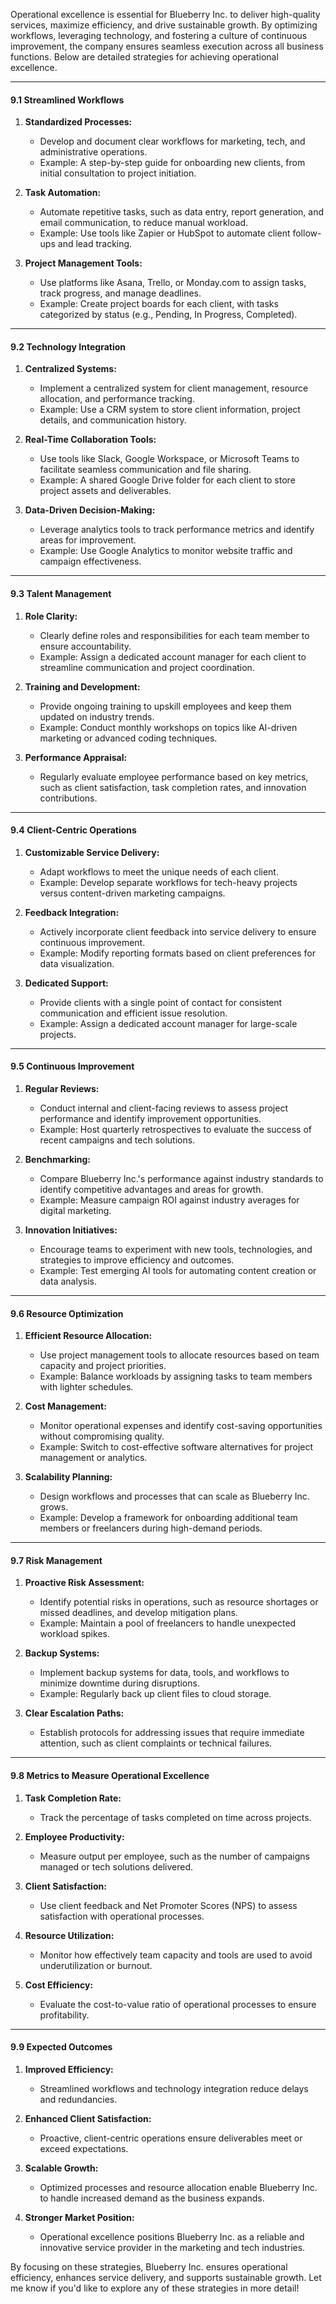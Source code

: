 
Operational excellence is essential for Blueberry Inc. to deliver high-quality services, maximize efficiency, and drive sustainable growth. By optimizing workflows, leveraging technology, and fostering a culture of continuous improvement, the company ensures seamless execution across all business functions. Below are detailed strategies for achieving operational excellence.

---

#### **9.1 Streamlined Workflows**

1. **Standardized Processes:**
    
    - Develop and document clear workflows for marketing, tech, and administrative operations.
    - Example: A step-by-step guide for onboarding new clients, from initial consultation to project initiation.
2. **Task Automation:**
    
    - Automate repetitive tasks, such as data entry, report generation, and email communication, to reduce manual workload.
    - Example: Use tools like Zapier or HubSpot to automate client follow-ups and lead tracking.
3. **Project Management Tools:**
    
    - Use platforms like Asana, Trello, or Monday.com to assign tasks, track progress, and manage deadlines.
    - Example: Create project boards for each client, with tasks categorized by status (e.g., Pending, In Progress, Completed).

---

#### **9.2 Technology Integration**

1. **Centralized Systems:**
    
    - Implement a centralized system for client management, resource allocation, and performance tracking.
    - Example: Use a CRM system to store client information, project details, and communication history.
2. **Real-Time Collaboration Tools:**
    
    - Use tools like Slack, Google Workspace, or Microsoft Teams to facilitate seamless communication and file sharing.
    - Example: A shared Google Drive folder for each client to store project assets and deliverables.
3. **Data-Driven Decision-Making:**
    
    - Leverage analytics tools to track performance metrics and identify areas for improvement.
    - Example: Use Google Analytics to monitor website traffic and campaign effectiveness.

---

#### **9.3 Talent Management**

1. **Role Clarity:**
    
    - Clearly define roles and responsibilities for each team member to ensure accountability.
    - Example: Assign a dedicated account manager for each client to streamline communication and project coordination.
2. **Training and Development:**
    
    - Provide ongoing training to upskill employees and keep them updated on industry trends.
    - Example: Conduct monthly workshops on topics like AI-driven marketing or advanced coding techniques.
3. **Performance Appraisal:**
    
    - Regularly evaluate employee performance based on key metrics, such as client satisfaction, task completion rates, and innovation contributions.

---

#### **9.4 Client-Centric Operations**

1. **Customizable Service Delivery:**
    
    - Adapt workflows to meet the unique needs of each client.
    - Example: Develop separate workflows for tech-heavy projects versus content-driven marketing campaigns.
2. **Feedback Integration:**
    
    - Actively incorporate client feedback into service delivery to ensure continuous improvement.
    - Example: Modify reporting formats based on client preferences for data visualization.
3. **Dedicated Support:**
    
    - Provide clients with a single point of contact for consistent communication and efficient issue resolution.
    - Example: Assign a dedicated account manager for large-scale projects.

---

#### **9.5 Continuous Improvement**

1. **Regular Reviews:**
    
    - Conduct internal and client-facing reviews to assess project performance and identify improvement opportunities.
    - Example: Host quarterly retrospectives to evaluate the success of recent campaigns and tech solutions.
2. **Benchmarking:**
    
    - Compare Blueberry Inc.'s performance against industry standards to identify competitive advantages and areas for growth.
    - Example: Measure campaign ROI against industry averages for digital marketing.
3. **Innovation Initiatives:**
    
    - Encourage teams to experiment with new tools, technologies, and strategies to improve efficiency and outcomes.
    - Example: Test emerging AI tools for automating content creation or data analysis.

---

#### **9.6 Resource Optimization**

1. **Efficient Resource Allocation:**
    
    - Use project management tools to allocate resources based on team capacity and project priorities.
    - Example: Balance workloads by assigning tasks to team members with lighter schedules.
2. **Cost Management:**
    
    - Monitor operational expenses and identify cost-saving opportunities without compromising quality.
    - Example: Switch to cost-effective software alternatives for project management or analytics.
3. **Scalability Planning:**
    
    - Design workflows and processes that can scale as Blueberry Inc. grows.
    - Example: Develop a framework for onboarding additional team members or freelancers during high-demand periods.

---

#### **9.7 Risk Management**

1. **Proactive Risk Assessment:**
    
    - Identify potential risks in operations, such as resource shortages or missed deadlines, and develop mitigation plans.
    - Example: Maintain a pool of freelancers to handle unexpected workload spikes.
2. **Backup Systems:**
    
    - Implement backup systems for data, tools, and workflows to minimize downtime during disruptions.
    - Example: Regularly back up client files to cloud storage.
3. **Clear Escalation Paths:**
    
    - Establish protocols for addressing issues that require immediate attention, such as client complaints or technical failures.

---

#### **9.8 Metrics to Measure Operational Excellence**

1. **Task Completion Rate:**
    
    - Track the percentage of tasks completed on time across projects.
2. **Employee Productivity:**
    
    - Measure output per employee, such as the number of campaigns managed or tech solutions delivered.
3. **Client Satisfaction:**
    
    - Use client feedback and Net Promoter Scores (NPS) to assess satisfaction with operational processes.
4. **Resource Utilization:**
    
    - Monitor how effectively team capacity and tools are used to avoid underutilization or burnout.
5. **Cost Efficiency:**
    
    - Evaluate the cost-to-value ratio of operational processes to ensure profitability.

---

#### **9.9 Expected Outcomes**

1. **Improved Efficiency:**
    
    - Streamlined workflows and technology integration reduce delays and redundancies.
2. **Enhanced Client Satisfaction:**
    
    - Proactive, client-centric operations ensure deliverables meet or exceed expectations.
3. **Scalable Growth:**
    
    - Optimized processes and resource allocation enable Blueberry Inc. to handle increased demand as the business expands.
4. **Stronger Market Position:**
    
    - Operational excellence positions Blueberry Inc. as a reliable and innovative service provider in the marketing and tech industries.

By focusing on these strategies, Blueberry Inc. ensures operational efficiency, enhances service delivery, and supports sustainable growth. Let me know if you'd like to explore any of these strategies in more detail!
